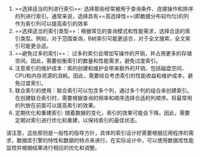 1. ==选择适当的列进行索引==: 选择那些经常被用于查询条件、连接操作和排序的列进行索引。通常来说，选择具有==高选择性==(即数据分布较均匀)的列作为索引列可以提高索引的效率
2. ==选择适当的索引类型==：根据常见的查询模式和性能需求，选择合适的索引类型。例如，对于范围查询，B树索引可能更适合，对于全文搜索，全文索引可能更合适。
3. ==避免过多的索引==： 过多的索引会增加写操作的开销，并占用更多的存储空间。因此，需要权衡索引的数量和性能需求，避免过度索引。
4. 注意索引的维护成本：索的创建和维护会带来额外的开销，包括磁盘空间、CPU和内存资源的消耗。因此，需要综合考虑索引的性能收益和维护成本，避免过度索引。
5. 联合索引的使用：联合索引可以包含多个列，通过多个列的组合来创建索引。在创建联合索引时，需要根据查询的频率和顺序选择合适的列顺序。将最常用的列放在前面可以提高索引的效果。
 6. 定期优化和重建索引: 随着数据的变化，索引的效果可能会下降。因此，需要定期对索引进行优化和重建，以保持索引的最佳状态。

请注意，这些原则是一般性的指导方针，具体的索引设计好需要根据应用程序的需求，数据库引擎的特性和数据的特点来进行。在实际设计中，可以使用数据库性能监控并根据结果进行相应的优化和调整。